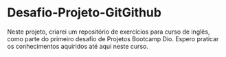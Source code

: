# Desafio-Projeto-GitGithub
Neste projeto, criarei um repositório de exercícios para curso de inglês, como parte do primeiro desafio de Projetos Bootcamp Dio.
Espero praticar os conhecimentos aquiridos até aqui neste curso.
